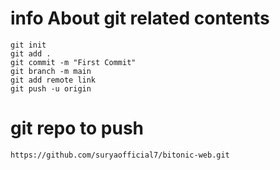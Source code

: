 # info About git related contents

```
git init
git add .
git commit -m "First Commit"
git branch -m main
git add remote link
git push -u origin
```

# git repo to push 
``` https://github.com/suryaofficial7/bitonic-web.git ```
